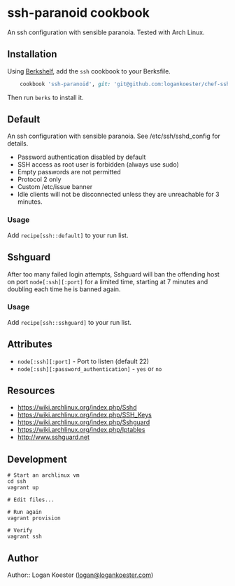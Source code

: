 # ssh-paranoid cookbook

An ssh configuration with sensible paranoia. Tested with Arch Linux.

## Installation

Using [Berkshelf](http://berkshelf.com/), add the `ssh` cookbook to your Berksfile.

```ruby
    cookbook 'ssh-paranoid', git: 'git@github.com:logankoester/chef-ssh-paranoid.git'
```

Then run `berks` to install it.

## Default

An ssh configuration with sensible paranoia. See /etc/ssh/sshd_config for details.

* Password authentication disabled by default
* SSH access as root user is forbidden (always use sudo)
* Empty passwords are not permitted
* Protocol 2 only
* Custom /etc/issue banner
* Idle clients will not be disconnected unless they are
  unreachable for 3 minutes.

### Usage

Add `recipe[ssh::default]` to your run list.

## Sshguard

After too many failed login attempts, Sshguard will ban the offending host
on port `node[:ssh][:port]` for a limited time, starting at 7 minutes and
doubling each time he is banned again.

### Usage

Add `recipe[ssh::sshguard]` to your run list.

## Attributes

* `node[:ssh][:port]` - Port to listen (default 22)
* `node[:ssh][:password_authentication]` - `yes` or `no`

## Resources

* https://wiki.archlinux.org/index.php/Sshd
* https://wiki.archlinux.org/index.php/SSH_Keys
* https://wiki.archlinux.org/index.php/Sshguard
* https://wiki.archlinux.org/index.php/Iptables
* http://www.sshguard.net

## Development

    # Start an archlinux vm
    cd ssh
    vagrant up 

    # Edit files...

    # Run again
    vagrant provision 

    # Verify
    vagrant ssh

## Author

Author:: Logan Koester (<logan@logankoester.com>)
